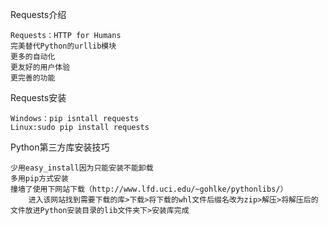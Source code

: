 Requests介绍

	Requests：HTTP for Humans
	完美替代Python的urllib模块
	更多的自动化
	更友好的用户体验
	更完善的功能

Requests安装

	Windows：pip isntall requests
	Linux:sudo pip install requests

Python第三方库安装技巧
	
	少用easy_install因为只能安装不能卸载
	多用pip方式安装
	撞墙了使用下网站下载（http://www.lfd.uci.edu/~gohlke/pythonlibs/）
		进入该网站找到需要下载的库>下载>将下载的whl文件后缀名改为zip>解压>将解压后的文件放进Python安装目录的lib文件夹下>安装库完成